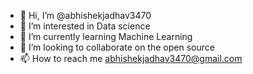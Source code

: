 - 👋 Hi, I’m @abhishekjadhav3470
- 👀 I’m interested in Data science
- 🌱 I’m currently learning Machine Learning
- 💞️ I’m looking to collaborate on the open source 
- 📫 How to reach me abhishekjadhav3470@gmail.com

<!---
abhishekjadhav3470/abhishekjadhav3470 is a ✨ special ✨ repository because its `README.md` (this file) appears on your GitHub profile.
You can click the Preview link to take a look at your changes.
--->
